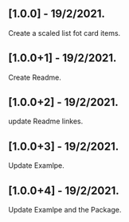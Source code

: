 ## [1.0.0] - 19/2/2021.

Create a scaled list fot card items.

## [1.0.0+1] - 19/2/2021.

Create Readme.

## [1.0.0+2] - 19/2/2021.

update Readme linkes.

## [1.0.0+3] - 19/2/2021.

Update Examlpe.

## [1.0.0+4] - 19/2/2021.

Update Examlpe and the Package.



